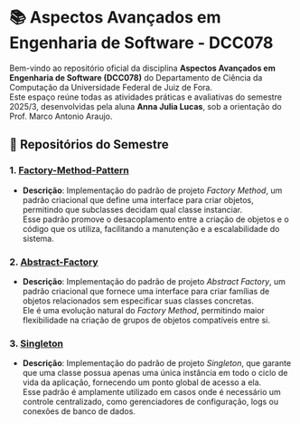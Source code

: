 # 📚 Aspectos Avançados em Engenharia de Software - DCC078

Bem-vindo ao repositório oficial da disciplina **Aspectos Avançados em Engenharia de Software (DCC078)** do Departamento de Ciência da Computação da Universidade Federal de Juiz de Fora.  
Este espaço reúne todas as atividades práticas e avaliativas do semestre 2025/3, desenvolvidas pela aluna **Anna Julia Lucas**, sob a orientação do Prof. Marco Antonio Araujo.

## 🧩 Repositórios do Semestre

### 1. [Factory-Method-Pattern](https://github.com/Aspectos-Avancados-em-Eng-de-Software/Factory-Method-Pattern.git)

- **Descrição**: Implementação do padrão de projeto *Factory Method*, um padrão criacional que define uma interface para criar objetos, permitindo que subclasses decidam qual classe instanciar.  
  Esse padrão promove o desacoplamento entre a criação de objetos e o código que os utiliza, facilitando a manutenção e a escalabilidade do sistema.

### 2. [Abstract-Factory](https://github.com/Aspectos-Avancados-em-Eng-de-Software/Abstract-Factory.git)

- **Descrição**: Implementação do padrão de projeto *Abstract Factory*, um padrão criacional que fornece uma interface para criar famílias de objetos relacionados sem especificar suas classes concretas.  
  Ele é uma evolução natural do *Factory Method*, permitindo maior flexibilidade na criação de grupos de objetos compatíveis entre si.

### 3. [Singleton](https://github.com/Aspectos-Avancados-em-Eng-de-Software/Singleton.git)

- **Descrição**: Implementação do padrão de projeto *Singleton*, que garante que uma classe possua apenas uma única instância em todo o ciclo de vida da aplicação, fornecendo um ponto global de acesso a ela.  
  Esse padrão é amplamente utilizado em casos onde é necessário um controle centralizado, como gerenciadores de configuração, logs ou conexões de banco de dados.
